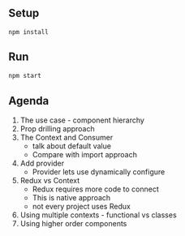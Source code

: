 ## Setup
```
npm install
```

## Run 
```javascript
npm start
```


## Agenda
1. The use case - component hierarchy
2. Prop drilling approach
3. The Context and Consumer
    - talk about default value 
    - Compare with import approach
5. Add provider 
    - Provider lets use dynamically configure
6. Redux vs Context
    - Redux requires more code to connect
    - This is native approach
    - not every project uses Redux
7. Using multiple contexts - functional vs classes
8. Using higher order components
